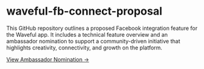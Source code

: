 # waveful-fb-connect-proposal

This GitHub repository outlines a proposed Facebook integration feature for the Waveful app. It includes a technical feature overview and an ambassador nomination to support a community-driven initiative that highlights creativity, connectivity, and growth on the platform.

[View Ambassador Nomination →](https://github.com/Sz/waveful-fb-connect-proposal/blob/main/docs/ambassador-nomination.md)
